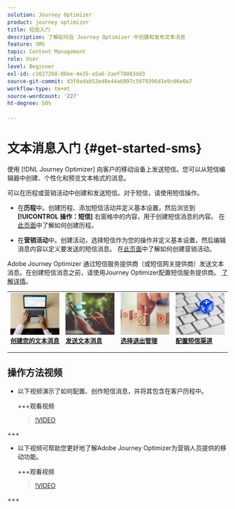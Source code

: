 ```yaml
---
solution: Journey Optimizer
product: journey optimizer
title: 短信入门
description: 了解如何在 Journey Optimizer 中创建和发布文本消息
feature: SMS
topic: Content Management
role: User
level: Beginner
exl-id: c1027268-0bbe-4e35-a5a6-2aef78083dd3
source-git-commit: d3f0adab52ed8e44a6097c5079396d1e9c06e0a7
workflow-type: tm+mt
source-wordcount: '227'
ht-degree: 50%

---
```


# 文本消息入门 {#get-started-sms}

使用 [!DNL Journey Optimizer] 向客户的移动设备上发送短信。您可以从短信编辑器中创建、个性化和预览文本格式的消息。

可以在历程或营销活动中创建和发送短信。对于短信，请使用短信操作。

* 在&#x200B;**历程**&#x200B;中。创建历程、添加短信活动并定义基本设置，然后浏览到 **[!UICONTROL 操作：短信]** 右窗格中的内容，用于创建短信消息的内容。 在[此页面](../building-journeys/journey-gs.md)中了解如何创建历程。

* 在&#x200B;**营销活动**&#x200B;中。创建活动，选择短信作为您的操作并定义基本设置，然后编辑消息内容以定义要发送的短信消息。 在[此页面](../campaigns/create-campaign.md#configure)中了解如何创建营销活动。

Adobe Journey Optimizer 通过短信服务提供商（或短信网关提供商）发送文本消息。在创建短信消息之前，请使用Journey Optimizer配置短信服务提供商。 [了解详情](sms-configuration.md)。

<!--
>[!IMPORTANT] 
>
> Sending Multimedia Message Service (MMS) with Adobe Journey Optimizer is only supported when integrating with **Sinch**.
-->

<table style="table-layout:fixed"><tr style="border: 0;">
<td>
<a href="create-sms.md">
<img alt="潜在客户" src="../assets/do-not-localize/sms-create.jpeg">
</a>
<div><a href="create-sms.md"><strong>创建您的文本消息</strong>
</div>
<p>
</td>
<td>
<a href="send-sms.md">
<img alt="不频繁" src="../assets/do-not-localize/sms-sending.jpg">
</a>
<div>
<a href="send-sms.md"><strong>发送文本消息</strong></a>
</div>
<p></td>
<td>
<a href="sms-opt-out.md">
<img alt="验证" src="../assets/do-not-localize/sms-opt-out.jpg">
</a>
<div>
<a href="sms-opt-out.md"><strong>选择退出管理</strong></a>
</div>
<p>
</td>
<td>
<a href="sms-configuration.md">
<img alt="验证" src="../assets/do-not-localize/sms-config.jpg">
</a>
<div>
<a href="sms-configuration.md"><strong>配置短信渠道</strong></a>
</div>
<p>
</td>
</tr></table>

## 操作方法视频

* 以下视频演示了如何配置、创作短信消息，并将其包含在客户历程中。

  +++观看视频

  >[!VIDEO](https://video.tv.adobe.com/v/3420509?learn=on)

+++

* 以下视频可帮助您更好地了解Adobe Journey Optimizer为营销人员提供的移动功能。


  +++观看视频

  >[!VIDEO](https://video.tv.adobe.com/v/3426021?quality=12&learn=on)

+++
